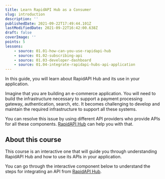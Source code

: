 ```yaml
---
title: Learn RapidAPI Hub as a Consumer
slug: introduction
description: ''
publishedDate: 2021-09-22T17:49:44.101Z
lastModifiedDate: 2021-09-22T16:42:00.638Z
draft: false
coverImage: ''
points: 5
lessons:
    - source: 01.01-how-can-you-use-rapidapi-hub
    - source: 01.02-subscribing-api
    - source: 01.03-developer-dashboard
    - source: 01.04-integrate-rapidapi-hubs-api-application
---
```


<Lead>
	In this guide, you will learn about RapidAPI Hub and its use in your
	application.
</Lead>

Imagine that you are building an e-commerce application. You will need to build the infrastructure necessary to support a payment processing gateway, authentication, search, etc. It becomes challenging to develop and maintain the required infrastructure to support all these systems.

You can resolve this issue by using different API providers who provide APIs for all these components. [RapidAPI Hub](https://RapidAPI.com/hub?utm_source=RapidAPI.com/learn&utm_medium=DevRel&utm_campaign=DevRel) can help you with that.

## About this course

This course is an interactive one that will guide you through understanding RapidAPI Hub and how to use its APIs in your application.

You can go through the interactive component below to understand the steps for integrating an API from [RapidAPI Hub](https://RapidAPI.com/hub?utm_source=RapidAPI.com/learn&utm_medium=DevRel&utm_campaign=DevRel).

<RapidAPIConsumer />
